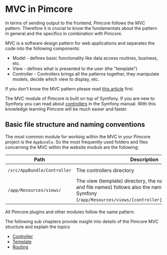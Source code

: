# MVC in Pimcore

In terms of sending output to the frontend, Pimcore follows the MVC pattern. 
Therefore it is crucial to know the fundamentals about the pattern in general and 
  the specifics in combination with Pimcore. 
 
 MVC is a software design pattern for web applications and separates the code into the following components:  
 * Model - defines basic functionality like data access routines, business, etc. 
 * View - defines what is presented to the user (the "template")
 * Controller - Controllers brings all the patterns together, they manipulate models, decide which view to display, etc. 

If you don't know the MVC pattern please read [this article](http://en.wikipedia.org/wiki/Model%E2%80%93view%E2%80%93controller) first.


The MVC module of Pimcore is built on top of Symfony. If you are new to Symfony you can read about 
[controllers](http://symfony.com/doc/3.4/controller.html) in the Symfony manual. With this 
knowledge learning Pimcore will be much easier and faster.


## Basic file structure and naming conventions

The most common module for working within the MVC in your Pimcore project is the `AppBundle`. So the most frequently 
used folders and files concerning the MVC within the website module are the following:
 
| Path   |  Description |  Example
|--------|--------------|---------------------
| `/src/AppBundle/Controller` | The controllers directory | eg. `ContentController.php`
| `/app/Resources/views/` | The view (template) directory, the naming (sub folders and file names) follows also the naming-convention of Symfony (`/app/Resources/views/[controller]/[action].html.twig`) 

All Pimcore plugins and other modules follow the same pattern.
 

The following sub chapters provide insight into details of the Pimcore MVC structure and explain the topics
 * [Controller](./00_Controller.md) 
 * [Template](./02_Template/README.md)
 * [Routing](./04_Routing_and_URLs/README.md) 
